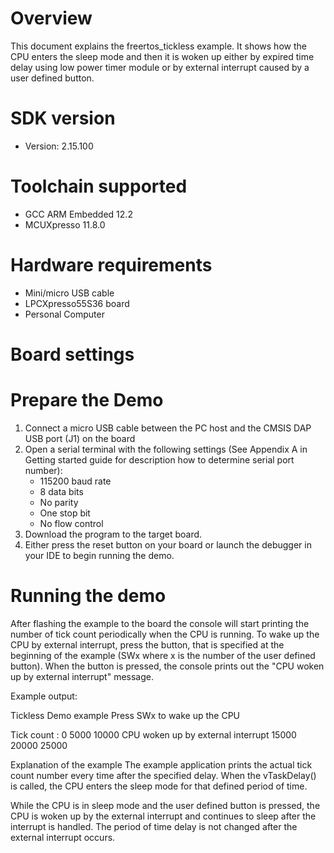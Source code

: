 Overview
========
This document explains the freertos_tickless example. It shows how the CPU enters the sleep mode and then
it is woken up either by expired time delay using low power timer module or by external interrupt caused by a
user defined button.


SDK version
===========
- Version: 2.15.100

Toolchain supported
===================
- GCC ARM Embedded  12.2
- MCUXpresso  11.8.0

Hardware requirements
=====================
- Mini/micro USB cable
- LPCXpresso55S36 board
- Personal Computer

Board settings
==============

    
Prepare the Demo
================
1.  Connect a micro USB cable between the PC host and the CMSIS DAP USB port (J1) on the board
2.  Open a serial terminal with the following settings (See Appendix A in Getting started guide for description how to determine serial port number):
    - 115200 baud rate
    - 8 data bits
    - No parity
    - One stop bit
    - No flow control
3.  Download the program to the target board.
4.  Either press the reset button on your board or launch the debugger in your IDE to begin running the demo.

Running the demo
================
After flashing the example to the board the console will start printing the number of tick count periodically
when the CPU is running.
To wake up the CPU by external interrupt, press the button, that is specified at the beginning of the
example (SWx where x is the number of the user defined button). When the button is pressed, the console prints
out the "CPU woken up by external interrupt" message.

Example output:

Tickless Demo example
Press SWx to wake up the CPU

Tick count :
0
5000
10000
CPU woken up by external interrupt
15000
20000
25000

Explanation of the example
The example application prints the actual tick count number every time after the specified
delay. When the vTaskDelay() is called, the CPU enters the sleep mode for that defined period
of time.

While the CPU is in sleep mode and the user defined button is pressed, the CPU is woken up
by the external interrupt and continues to sleep after the interrupt is handled.
The period of time delay is not changed after the external interrupt occurs.
